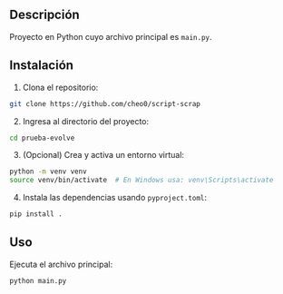 ## Descripción

Proyecto en Python cuyo archivo principal es `main.py`. 

## Instalación

1. Clona el repositorio:
  ```bash
  git clone https://github.com/cheo0/script-scrap
  ```
2. Ingresa al directorio del proyecto:
  ```bash
  cd prueba-evolve
  ```
3. (Opcional) Crea y activa un entorno virtual:
  ```bash
  python -m venv venv
  source venv/bin/activate  # En Windows usa: venv\Scripts\activate
  ```
4. Instala las dependencias usando `pyproject.toml`:
  ```bash
  pip install .
  ```

## Uso

Ejecuta el archivo principal:
```bash
python main.py
```

